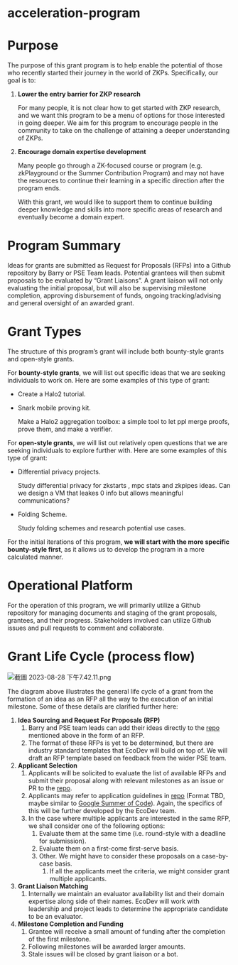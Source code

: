 # acceleration-program
# Purpose

The purpose of this grant program is to help enable the potential of those who recently started their journey in the world of ZKPs. Specifically, our goal is to:

1. **Lower the entry barrier for ZKP research**
    
    For many people, it is not clear how to get started with ZKP research, and we want this program to be a menu of options for those interested in going deeper. We aim for this program to encourage people in the community to take on the challenge of attaining a deeper understanding of ZKPs.
    
2. **Encourage domain expertise development**
    
    Many people go through a ZK-focused course or program (e.g. zkPlayground or the Summer Contribution Program) and may not have the resources to continue their learning in a specific direction after the program ends.
    
    With this grant, we would like to support them to continue building deeper knowledge and skills into more specific areas of research and eventually become a domain expert.
    

# Program Summary

Ideas for grants are submitted as Request for Proposals (RFPs) into a Github repository by Barry or PSE Team leads. Potential grantees will then submit proposals to be evaluated by “Grant Liaisons”. A grant liaison will not only evaluating the initial proposal, but will also be supervising milestone completion, approving disbursement of funds, ongoing tracking/advising and general oversight of an awarded grant.

# Grant Types

The structure of this program’s grant will include both bounty-style grants and open-style grants.

For **bounty-style grants**, we will list out specific ideas that we are seeking individuals to work on. Here are some examples of this type of grant:

- Create a Halo2 tutorial.
- Snark mobile proving kit.

    Make a Halo2 aggregation toolbox: a simple tool to let ppl merge proofs, prove them, and make a verifier.
    

For **open-style grants**, we will list out relatively open questions that we are seeking individuals to explore further with. Here are some examples of this type of grant:

- Differential privacy projects.
    
    Study differential privacy for zkstarts , mpc stats and zkpipes ideas. Can we design a VM that leakes 0 info but allows meaningful communications?
    
- Folding Scheme.
    
    Study folding schemes and research potential use cases.
    

For the initial iterations of this program, **we will start with the more specific bounty-style first**, as it allows us to develop the program in a more calculated manner.

# Operational Platform

For the operation of this program, we will primarily utilize a Github repository for managing documents and staging of the grant proposals, grantees, and their progress. Stakeholders involved can utilize Github issues and pull requests to comment and collaborate. 

# Grant Life Cycle (process flow)

![截圖 2023-08-28 下午7.42.11.png](https://s3-us-west-2.amazonaws.com/secure.notion-static.com/a6d8a6ba-fa6f-464d-8042-2956bac41dc2/%E6%88%AA%E5%9C%96_2023-08-28_%E4%B8%8B%E5%8D%887.42.11.png)

The diagram above illustrates the general life cycle of a grant from the formation of an idea as an RFP all the way to the execution of an initial milestone. Some of these details are clarified further here:

1. **Idea Sourcing and Request For Proposals (RFP)**
    1. Barry and PSE team leads can add their ideas directly to the [repo](https://github.com/NOOMA-42/sample-pse-small-grant) mentioned above in the form of an RFP.
    2. The format of these RFPs is yet to be determined, but there are industry standard templates that EcoDev will build on top of. We will draft an RFP template based on feedback from the wider PSE team.
2. **Applicant Selection**
    1. Applicants will be solicited to evaluate the list of available RFPs and submit their proposal along with relevant milestones as an issue or PR to the [repo](https://github.com/NOOMA-42/sample-pse-small-grant).
    2. Applicants may refer to application guidelines in [repo](https://github.com/NOOMA-42/sample-pse-small-grant) (Format TBD, maybe similar to [Google Summer of Code](https://github.com/oppia/oppia/wiki/Google-Summer-of-Code-2023#types-of-work-related-to-oppia-projects)). Again, the specifics of this will be further developed by the EcoDev team.
    3. In the case where multiple applicants are interested in the same RFP, we shall consider one of the following options:
        1. Evaluate them at the same time (i.e. round-style with a deadline for submission).
        2. Evaluate them on a first-come first-serve basis.
        3. Other. We might have to consider these proposals on a case-by-case basis.
            1. If all the applicants meet the criteria, we might consider grant multiple applicants.
3. **Grant Liaison Matching**
    1. Internally we maintain an evaluator availability list and their domain expertise along side of their names. EcoDev will work with leadership and project leads to determine the appropriate candidate to be an evaluator.
4. **Milestone Completion and Funding**
    1. Grantee will receive a small amount of funding after the completion of the first milestone.
    2. Following milestones will be awarded larger amounts.
    3. Stale issues will be closed by grant liaison or a bot.